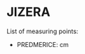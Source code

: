 # JIZERA

List of measuring points:

* PREDMERICE: <Value topic="rivers/pegel-online/Jizera/PREDMERICE/measurementValue"/> cm
